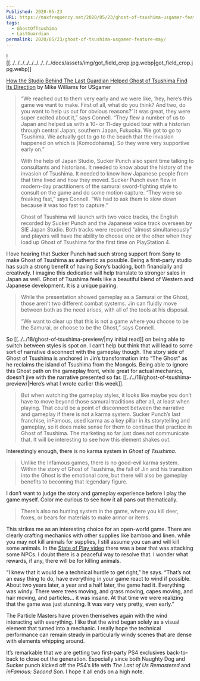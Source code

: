 ```yaml
---
Published: 2020-05-23
URL: https://maxfrequency.net/2020/05/23/ghost-of-tsushima-usgamer-feature-may/
tags:
  - GhostOfTsushima
  - LastGuardian
permalink: 2020/05/23/ghost-of-tsushima-usgamer-feature-may/
---
```

![[../../../../../../../../../docs/assets/img/got_field_crop.jpg.webp|got_field_crop.jpg.webp]]

[How the Studio Behind The Last Guardian Helped Ghost of Tsushima Find Its Direction](https://www.usgamer.net/articles/ghost-of-tsushima-interview-guiding-wind-sie-japan-studio) by Mike Williams for USgamer

> “We reached out to them very early and we were like, ‘hey, here’s this game we want to make. First of all, what do you think? And two, do you want to help us out for obvious reasons?’ It was great, they were super excited about it,” says Connell. “They flew a number of us to Japan and helped us with a 10- or 11-day guided tour with a historian through central Japan, southern Japan, Fukuoka. We got to go to Tsushima. We actually got to go to the beach that the invasion happened on which is [Komodohama]. So they were very supportive early on.”
> 
> With the help of Japan Studio, Sucker Punch also spent time talking to consultants and historians. It needed to know about the history of the invasion of Tsushima. It needed to know how Japanese people from that time lived and how they moved. Sucker Punch even flew in modern-day practitioners of the samurai sword-fighting style to consult on the game and do some motion capture. “They were so freaking fast,” says Connell. “We had to ask them to slow down because it was too fast to capture.”
> 
> Ghost of Tsushima will launch with two voice tracks, the English recorded by Sucker Punch and the Japanese voice track overseen by SIE Japan Studio. Both tracks were recorded “almost simultaneously” and players will have the ability to choose one or the other when they load up Ghost of Tsushima for the first time on PlayStation 4.

I love hearing that Sucker Punch had such strong support from Sony to make Ghost of Tsushima as authentic as possible. Being a first-party studio has such a strong benefit of having Sony’s backing, both financially and creatively. I imagine this dedication will help translate to stronger sales in Japan as well. Ghost of Tsushima feels like a beautiful blend of Western and Japanese development. It is a unique pairing.

> While the presentation showed gameplay as a Samurai or the Ghost, those aren’t two different combat systems. Jin can fluidly move between both as the need arises, with all of the tools at his disposal.
> 
> “We want to clear up that this is not a game where you choose to be the Samurai, or choose to be the Ghost,” says Connell.

So [[../../18/ghost-of-tsushima-preview/|my initial read]] on being able to switch between styles is spot on. I can’t help but think that will lead to some sort of narrative disconnect with the gameplay though. The story side of Ghost of Tsushima is anchored in Jin’s transformation into “The Ghost” as he reclaims the island of Tsushima from the Mongols. Being able to ignore this Ghost path on the gameplay front, while great for actual mechanics, doesn’t jive with the narrative presented so far. [[../../18/ghost-of-tsushima-preview/|Here’s what I wrote earlier this week]].

> But when watching the gameplay styles, it looks like maybe you don’t have to move beyond those samurai traditions after all, at least when playing. That could be a point of disconnect between the narrative and gameplay if there is not a karma system. Sucker Punch’s last franchise, inFamous, used karma as a key pillar in its storytelling and gameplay, so it does make sense for them to continue that practice in Ghost of Tsushima. The marketing so far just does not communicate that. It will be interesting to see how this element shakes out.

Interestingly enough, there is no karma system in *Ghost of Tsushima*.

> Unlike the Infamous games, there is no good-evil karma system. Within the story of Ghost of Tsushima, the fall of Jin and his transition into the Ghost is the emotional core, but there will also be gameplay benefits to becoming that legendary figure.

I don’t want to judge the story and gameplay experience before I play the game myself. Color me curious to see how it all pans out thematically.

> There’s also no hunting system in the game, where you kill deer, foxes, or bears for materials to make armor or items.

This strikes me as an interesting choice for an open-world game. There are clearly crafting mechanics with other supplies like bamboo and linen. while you may not kill animals for supplies, I still assume you can and will kill some animals. In the [State of Play video](https://www.youtube.com/watch?v=Ur0pQblaZcE) there was a bear that was attacking some NPCs. I doubt there is a peaceful way to resolve that. I wonder what rewards, if any, there will be for killing animals.

“I knew that it would be a technical hurdle to get right,” he says. “That’s not an easy thing to do, have everything in your game react to wind if possible. About two years later, a year and a half later, the game had it. Everything was windy. There were trees moving, and grass moving, capes moving, and hair moving, and particles… it was insane. At that time we were realizing that the game was just stunning. It was very very pretty, even early.”

The Particle Masters have proven themselves again with the wind interacting with everything. I like that the wind began solely as a visual element that turned into a mechanic. I really hope the technical performance can remain steady in particularly windy scenes that are dense with elements whipping around.

It’s remarkable that we are getting two first-party PS4 exclusives back-to-back to close out the generation. Especially since both Naughty Dog and Sucker punch kicked off the PS4’s life with *The Last of Us Remastered* and *inFamous: Second Son*. I hope it all ends on a high note.